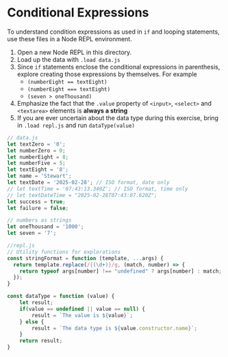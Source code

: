 # Conditional Expressions

To understand condition expressions as used in `if` and looping statements, use these files in a Node REPL environment.

1. Open a new Node REPL in this directory.
1. Load up the data with `.load data.js`
1. Since `if` statements enclose the conditional expressions in parenthesis, explore creating those expressions by themselves. For example
    - `(numberEight == textEight)`
    - `(numberEight === textEight)`
    - `(seven > oneThousand)`
1. Emphasize the fact that the `.value` property of `<input>`, `<select>` and `<textarea>` elements is **always a string**
1. If you are ever uncertain about the data type during this exercise, bring in `.load repl.js` and run `dataType(value)`


```js
// data.js
let textZero = '0';
let numberZero = 0;
let numberEight = 8;
let numberFive = 5;
let textEight = '8';
let name = 'Stewart';
let textDate = '2025-02-28'; // ISO format, date only
// let textTime = '07:43:13.340Z'; // ISO format, time only
// let textDateTime = "2025-02-28T07:43:07.620Z";
let success = true;
let failure = false;

// numbers as strings
let oneThousand = '1000';
let seven = '7';
```

```js
//repl.js
// Utility functions for explorations
const stringFormat = function (template, ...args) {
  return template.replace(/{(\d+)}/g, (match, number) => {
    return typeof args[number] !== "undefined" ? args[number] : match;
  });
}

const dataType = function (value) {
    let result;
    if(value == undefined || value == null) {
        result = `The value is ${value}`;
    } else {
        result = `The data type is ${value.constructor.name}`;
    }
    return result;
}
```
